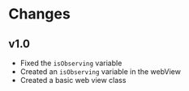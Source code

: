 # Changes

## v1.0
- Fixed the `isObserving` variable
- Created an `isObserving` variable in the webView
- Created a basic web view class
